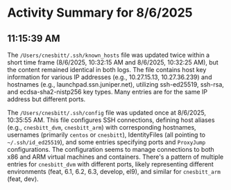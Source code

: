 # Activity Summary for 8/6/2025

## 11:15:39 AM
The `/Users/cnesbitt/.ssh/known_hosts` file was updated twice within a short time frame (8/6/2025, 10:32:15 AM and 8/6/2025, 10:32:25 AM), but the content remained identical in both logs.  The file contains host key information for various IP addresses (e.g., 10.27.15.13, 10.27.36.239) and hostnames (e.g., launchpad.ssn.juniper.net), utilizing ssh-ed25519, ssh-rsa, and ecdsa-sha2-nistp256 key types.  Many entries are for the same IP address but different ports.


The `/Users/cnesbitt/.ssh/config` file was updated once at 8/6/2025, 10:35:55 AM.  This file configures SSH connections, defining host aliases (e.g., `cnesbitt_dvm`, `cnesbitt_arm`) with corresponding hostnames, usernames (primarily `centos` or `cnesbitt`), IdentityFiles (all pointing to `~/.ssh/id_ed25519`), and some entries specifying ports and `ProxyJump` configurations. The configuration seems to manage connections to both x86 and ARM virtual machines and containers.  There's a pattern of multiple entries for `cnesbitt_dvm` with different ports, likely representing different environments (feat, 6.1, 6.2, 6.3, develop, el9), and similar for `cnesbitt_arm` (feat, dev).
